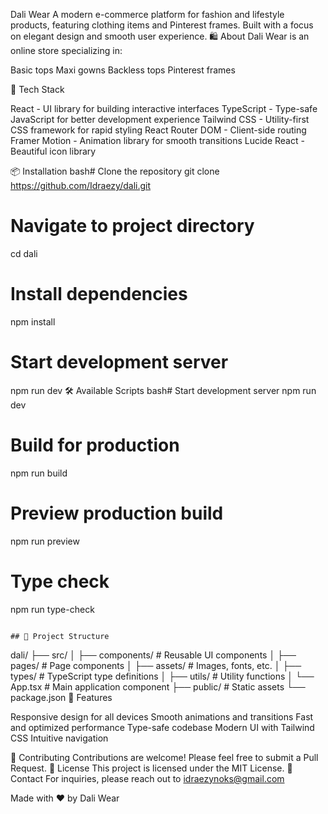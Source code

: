 Dali Wear
A modern e-commerce platform for fashion and lifestyle products, featuring clothing items and Pinterest frames. Built with a focus on elegant design and smooth user experience.
🛍️ About
Dali Wear is an online store specializing in:

Basic tops
Maxi gowns
Backless tops
Pinterest frames

🚀 Tech Stack

React - UI library for building interactive interfaces
TypeScript - Type-safe JavaScript for better development experience
Tailwind CSS - Utility-first CSS framework for rapid styling
React Router DOM - Client-side routing
Framer Motion - Animation library for smooth transitions
Lucide React - Beautiful icon library

📦 Installation
bash# Clone the repository
git clone https://github.com/Idraezy/dali.git

# Navigate to project directory
cd dali

# Install dependencies
npm install

# Start development server
npm run dev
🛠️ Available Scripts
bash# Start development server
npm run dev

# Build for production
npm run build

# Preview production build
npm run preview

# Type check
npm run type-check
```

## 📁 Project Structure
```
dali/
├── src/
│   ├── components/     # Reusable UI components
│   ├── pages/          # Page components
│   ├── assets/         # Images, fonts, etc.
│   ├── types/          # TypeScript type definitions
│   ├── utils/          # Utility functions
│   └── App.tsx         # Main application component
├── public/             # Static assets
└── package.json
🎨 Features

Responsive design for all devices
Smooth animations and transitions
Fast and optimized performance
Type-safe codebase
Modern UI with Tailwind CSS
Intuitive navigation

🤝 Contributing
Contributions are welcome! Please feel free to submit a Pull Request.
📄 License
This project is licensed under the MIT License.
📧 Contact
For inquiries, please reach out to idraezynoks@gmail.com

Made with ❤️ by Dali Wear
